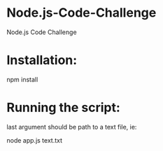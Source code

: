 # Node.js-Code-Challenge
Node.js Code Challenge

# Installation:

npm install

# Running the script:

last argument should be path to a text file, ie:

node app.js text.txt
